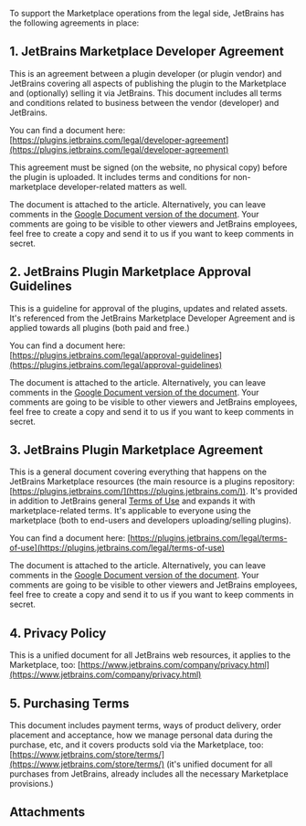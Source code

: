 [//]: # (title: Legal Agreements)

To support the Marketplace operations from the legal side, JetBrains has the following agreements in place:

## 1. JetBrains Marketplace Developer Agreement

This is an agreement between a plugin developer (or plugin vendor) and JetBrains covering all aspects of publishing the plugin to the Marketplace and (optionally) selling it via JetBrains. This document includes all terms and conditions related to business between the vendor (developer) and JetBrains.

You can find a document here: [https://plugins.jetbrains.com/legal/developer-agreement](https://plugins.jetbrains.com/legal/developer-agreement)

This agreement must be signed (on the website, no physical copy) before the plugin is uploaded. It includes terms and conditions for non-marketplace developer-related matters as well.

The document is attached to the article. Alternatively, you can leave comments in the [Google Document version of the document](https://docs.google.com/document/d/10JbQSVWc1SJC6AWNxFz2FCOxDBASmDzG9xki6-QCoto/edit). Your comments are going to be visible to other viewers and JetBrains employees, feel free to create a copy and send it to us if you want to keep comments in secret.

## 2. JetBrains Plugin Marketplace Approval Guidelines

This is a guideline for approval of the plugins, updates and related assets. It's referenced from the JetBrains Marketplace Developer Agreement and is applied towards all plugins (both paid and free.)

You can find a document here: [https://plugins.jetbrains.com/legal/approval-guidelines](https://plugins.jetbrains.com/legal/approval-guidelines) 

The document is attached to the article. Alternatively, you can leave comments in the [Google Document version of the document](https://docs.google.com/document/d/11ls1qpMbUTLVjwLq5RHu6RVHrQ9vvLwSOeE-g88eJJs/edit). Your comments are going to be visible to other viewers and JetBrains employees, feel free to create a copy and send it to us if you want to keep comments in secret.

##  3. JetBrains Plugin Marketplace Agreement

This is a general document covering everything that happens on the JetBrains Marketplace resources (the main resource is a plugins repository: [https://plugins.jetbrains.com/](https://plugins.jetbrains.com/)). It's provided in addition to JetBrains general [Terms of Use](https://www.jetbrains.com/company/useterms.html) and expands it with marketplace-related terms. It's applicable to everyone using the marketplace (both to end-users and developers uploading/selling plugins).

You can find a document here: [https://plugins.jetbrains.com/legal/terms-of-use](https://plugins.jetbrains.com/legal/terms-of-use)

The document is attached to the article. Alternatively, you can leave comments in the [Google Document version of the document](https://docs.google.com/document/d/1Kqr916IliuTFzO-aLLcRfVfkTn8w0VRvhvjuzNg23vI/edit). Your comments are going to be visible to other viewers and JetBrains employees, feel free to create a copy and send it to us if you want to keep comments in secret.

## 4. Privacy Policy

This is a unified document for all JetBrains web resources, it applies to the Marketplace, too: [https://www.jetbrains.com/company/privacy.html](https://www.jetbrains.com/company/privacy.html)

## 5. Purchasing Terms

This document includes payment terms, ways of product delivery, order placement and acceptance, how we manage personal data during the purchase, etc, and it covers products sold via the Marketplace, too: [https://www.jetbrains.com/store/terms/](https://www.jetbrains.com/store/terms/) (it's unified document for all purchases from JetBrains, already includes all the necessary Marketplace provisions.)

## Attachments

<res resource-id="jetbrains-plugin-marketplace-agreement-docx"/>
<res resource-id="jetbrains-plugin-marketplace-agreement-pdf"/>
<res resource-id="jetbrains-plugin-marketplace-approval-guidelines-docx"/>
<res resource-id="jetbrains-plugin-marketplace-approval-guidelines-pdf"/>
<res resource-id="jetbrains-plugin-marketplace-developer-agreement-docx"/>
<res resource-id="jetbrains-plugin-marketplace-developer-agreement-pdf"/>